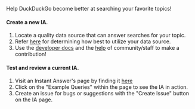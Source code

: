 Help DuckDuckGo become better at searching your favorite topics! 

#### Create a new IA.
 
1. Locate a quality data source that can answer searches for your topic.  
2. Refer [here](http://docs.duckduckhack.com/welcome/determining-ia-type.html) for determining how best to utilize your data source.  
3. Use the [developer docs](http://docs.duckduckhack.com/) and the [help](http://docs.duckduckhack.com/resources/get-in-touch.html) of community/staff to make a contribution!  

#### Test and review a current IA. 
1. Visit an Instant Answer's page by finding it [here](https://duck.co/ia) 
2. Click on the "Example Queries" within the page to see the IA in action.
3. Create an issue for bugs or suggestions with the "Create Issue" button on the IA page. 